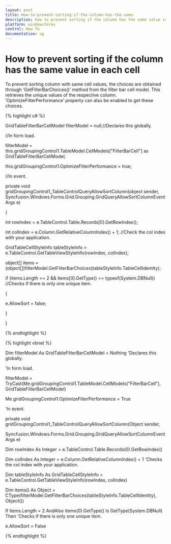 ```yaml
---
layout: post
title: How-to-prevent-sorting-if-the-column-has-the-same-
description: how to prevent sorting if the column has the same value in each cell
platform: windowsforms
control: How To
documentation: ug
---
```


# How to prevent sorting if the column has the same value in each cell

To prevent sorting column with same cell values, the choices are obtained through ‘GetFilterBarChoices()’ method from the filter bar cell model. This retrieves the unique values of the respective column. ‘OptimizeFilterPerformance’ property can also be enabled to get these choices.

{% highlight c# %}

GridTableFilterBarCellModel filterModel = null;//Declares this globally. 

//In form load.

filterModel = this.gridGroupingControl1.TableModel.CellModels["FilterBarCell"] as GridTableFilterBarCellModel;

this.gridGroupingControl1.OptimizeFilterPerformance = true;

//In event.

private void gridGroupingControl1_TableControlQueryAllowSortColumn(object sender, Syncfusion.Windows.Forms.Grid.Grouping.GridQueryAllowSortColumnEventArgs e)

{

int rowIndex = e.TableControl.Table.Records[0].GetRowIndex();

int colIndex = e.Column.GetRelativeColumnIndex() + 1; //Check the col index with your application.

GridTableCellStyleInfo tableStyleInfo = e.TableControl.GetTableViewStyleInfo(rowIndex, colIndex);

object[] items = (object[])filterModel.GetFilterBarChoices(tableStyleInfo.TableCellIdentity);

if (items.Length == 2 && items[0].GetType() == typeof(System.DBNull)) //Checks if there is only one unique item.

{

e.AllowSort = false;

}

}


{% endhighlight %}


{% highlight vbnet %}



Dim filterModel As GridTableFilterBarCellModel = Nothing 'Declares this globally.



'In form load.



filterModel = TryCast(Me.gridGroupingControl1.TableModel.CellModels("FilterBarCell"), GridTableFilterBarCellModel)



Me.gridGroupingControl1.OptimizeFilterPerformance = True



'In event.



private void gridGroupingControl1_TableControlQueryAllowSortColumn(Object sender, 



Syncfusion.Windows.Forms.Grid.Grouping.GridQueryAllowSortColumnEventArgs e)



Dim rowIndex As Integer = e.TableControl.Table.Records(0).GetRowIndex()



Dim colIndex As Integer = e.Column.GetRelativeColumnIndex() + 1 'Checks the col index with your application.



Dim tableStyleInfo As GridTableCellStyleInfo = e.TableControl.GetTableViewStyleInfo(rowIndex, colIndex)



Dim items() As Object = CType(filterModel.GetFilterBarChoices(tableStyleInfo.TableCellIdentity), Object())



If items.Length = 2 AndAlso items(0).GetType() Is GetType(System.DBNull) Then 'Checks if there is only one unique item.



e.AllowSort = False

{% endhighlight %}

